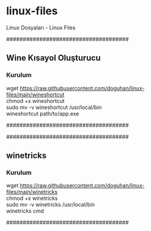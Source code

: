 # linux-files
Linux Dosyaları - Linux Files

#####################################

## Wine Kısayol Oluşturucu

### Kurulum
wget https://raw.githubusercontent.com/doguhan/linux-files/main/wineshortcut </br>
chmod +x wineshortcut</br>
sudo mv -v wineshortcut /usr/local/bin</br>
wineshortcut path/to/app.exe</br>

#####################################

#####################################

## winetricks

### Kurulum
wget https://raw.githubusercontent.com/doguhan/linux-files/main/winetricks </br>
chmod +x winetricks</br>
sudo mv -v winetricks /usr/local/bin</br>
winetricks cmd

#####################################


